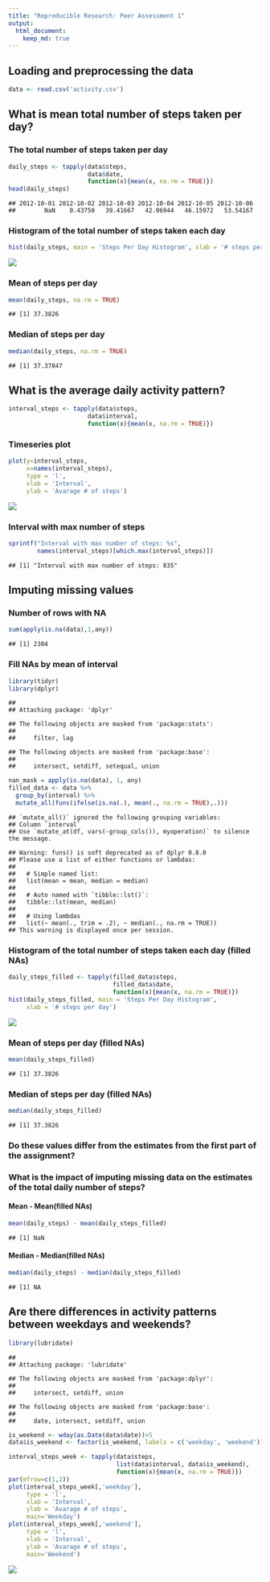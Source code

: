 ```yaml
---
title: "Reproducible Research: Peer Assessment 1"
output: 
  html_document:
    keep_md: true
---
```



## Loading and preprocessing the data

```r
data <- read.csv('activity.csv')
```
## What is mean total number of steps taken per day?
### The total number of steps taken per day

```r
daily_steps <- tapply(data$steps, 
                      data$date, 
                      function(x){mean(x, na.rm = TRUE)})
head(daily_steps)
```

```
## 2012-10-01 2012-10-02 2012-10-03 2012-10-04 2012-10-05 2012-10-06 
##        NaN    0.43750   39.41667   42.06944   46.15972   53.54167
```
### Histogram of the total number of steps taken each day

```r
hist(daily_steps, main = 'Steps Per Day Histogram', xlab = '# steps per day')
```

![](PA1_template_files/figure-html/unnamed-chunk-3-1.png)<!-- -->

### Mean of steps per day

```r
mean(daily_steps, na.rm = TRUE)
```

```
## [1] 37.3826
```
### Median of steps per day

```r
median(daily_steps, na.rm = TRUE)
```

```
## [1] 37.37847
```
## What is the average daily activity pattern?

```r
interval_steps <- tapply(data$steps, 
                      data$interval, 
                      function(x){mean(x, na.rm = TRUE)})
```
### Timeseries plot

```r
plot(y=interval_steps,
     x=names(interval_steps),
     type = 'l', 
     xlab = 'Interval', 
     ylab = 'Avarage # of steps')
```

![](PA1_template_files/figure-html/unnamed-chunk-7-1.png)<!-- -->

### Interval with max number of steps

```r
sprintf("Interval with max number of steps: %s",
        names(interval_steps)[which.max(interval_steps)])
```

```
## [1] "Interval with max number of steps: 835"
```

## Imputing missing values
### Number of rows with NA

```r
sum(apply(is.na(data),1,any))
```

```
## [1] 2304
```
### Fill NAs by mean of interval

```r
library(tidyr)
library(dplyr)
```

```
## 
## Attaching package: 'dplyr'
```

```
## The following objects are masked from 'package:stats':
## 
##     filter, lag
```

```
## The following objects are masked from 'package:base':
## 
##     intersect, setdiff, setequal, union
```

```r
nan_mask = apply(is.na(data), 1, any)
filled_data <- data %>%
  group_by(interval) %>%
  mutate_all(funs(ifelse(is.na(.), mean(., na.rm = TRUE),.)))
```

```
## `mutate_all()` ignored the following grouping variables:
## Column `interval`
## Use `mutate_at(df, vars(-group_cols()), myoperation)` to silence the message.
```

```
## Warning: funs() is soft deprecated as of dplyr 0.8.0
## Please use a list of either functions or lambdas: 
## 
##   # Simple named list: 
##   list(mean = mean, median = median)
## 
##   # Auto named with `tibble::lst()`: 
##   tibble::lst(mean, median)
## 
##   # Using lambdas
##   list(~ mean(., trim = .2), ~ median(., na.rm = TRUE))
## This warning is displayed once per session.
```
### Histogram of the total number of steps taken each day (filled NAs)

```r
daily_steps_filled <- tapply(filled_data$steps,
                             filled_data$date,
                             function(x){mean(x, na.rm = TRUE)})
hist(daily_steps_filled, main = 'Steps Per Day Histogram', 
     xlab = '# steps per day')
```

![](PA1_template_files/figure-html/unnamed-chunk-11-1.png)<!-- -->

### Mean of steps per day (filled NAs)

```r
mean(daily_steps_filled)
```

```
## [1] 37.3826
```

### Median of steps per day (filled NAs)

```r
median(daily_steps_filled)
```

```
## [1] 37.3826
```
### Do these values differ from the estimates from the first part of the assignment?


### What is the impact of imputing missing data on the estimates of the total daily number of steps?

#### Mean - Mean(filled NAs)

```r
mean(daily_steps) - mean(daily_steps_filled)
```

```
## [1] NaN
```
#### Median - Median(filled NAs)

```r
median(daily_steps) - median(daily_steps_filled)
```

```
## [1] NA
```
## Are there differences in activity patterns between weekdays and weekends?

```r
library(lubridate)
```

```
## 
## Attaching package: 'lubridate'
```

```
## The following objects are masked from 'package:dplyr':
## 
##     intersect, setdiff, union
```

```
## The following objects are masked from 'package:base':
## 
##     date, intersect, setdiff, union
```

```r
is_weekend <- wday(as.Date(data$date))>5
data$is_weekend <- factor(is_weekend, labels = c('weekday', 'weekend'))
```


```r
interval_steps_week <- tapply(data$steps,
                              list(data$interval, data$is_weekend),
                              function(x){mean(x, na.rm = TRUE)})
par(mfrow=c(1,2))
plot(interval_steps_week[,'weekday'], 
     type = 'l',
     xlab = 'Interval', 
     ylab = 'Avarage # of steps',
     main='Weekday')
plot(interval_steps_week[,'weekend'], 
     type = 'l',
     xlab = 'Interval', 
     ylab = 'Avarage # of steps',
     main='Weekend')
```

![](PA1_template_files/figure-html/unnamed-chunk-17-1.png)<!-- -->

